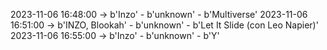 2023-11-06 16:48:00 -> b'Inzo' - b'unknown' - b'Multiverse'
2023-11-06 16:51:00 -> b'INZO, Blookah' - b'unknown' - b'Let It Slide (con Leo Napier)'
2023-11-06 16:55:00 -> b'Inzo' - b'unknown' - b'Y'
